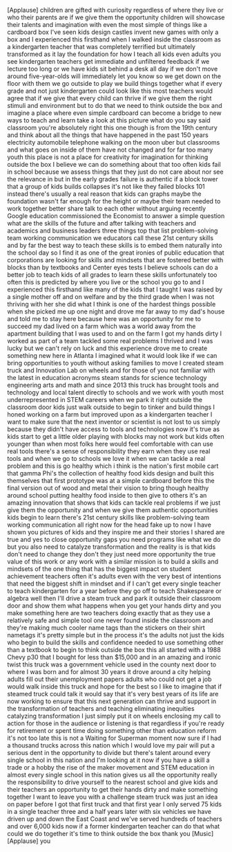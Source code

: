 
[Applause]
children are gifted with curiosity
regardless of where they live or who
their parents are if we give them the
opportunity children will showcase their
talents and imagination with even the
most simple of things like a cardboard
box I&#39;ve seen kids design castles invent
new games with only a box and I
experienced this firsthand when I walked
inside the classroom as a kindergarten
teacher that was completely terrified
but ultimately transformed as it lay the
foundation for how I teach all kids even
adults
you see kindergarten teachers get
immediate and unfiltered feedback if we
lecture too long or we have kids sit
behind a desk all day if we don&#39;t move
around five-year-olds will immediately
let you know so we get down on the floor
with them we go outside to play we build
things together what if every grade and
not just kindergarten could look like
this most teachers would agree that if
we give that every child can thrive if
we give them the right stimuli and
environment but to do that we need to
think outside the box and imagine a
place where even simple cardboard can
become a bridge to new ways to teach and
learn take a look at this picture what
do you say said classroom you&#39;re
absolutely right this one though is from
the 19th century
and think about all the things that have
happened in the past 150 years
electricity automobile telephone walking
on the moon uber but classrooms and what
goes on inside of them have not changed
and for far too many youth this place is
not a place for creativity
for imagination for thinking outside the
box I believe we can do something about
that too often kids fail in school
because we assess things that they just
do not care about nor see the relevance
in but in the early grades failure is
authentic if a block tower that a group
of kids builds collapses it&#39;s not like
they failed blocks 101 instead there&#39;s
usually a real reason that kids can
graphs
maybe the foundation wasn&#39;t far enough
for the height or maybe their team
needed to work together better share
talk to each other without arguing
recently Google education commissioned
the Economist to answer a simple
question what are the skills of the
future and after talking with teachers
and academics and business leaders three
things top that list problem-solving
team working communication we educators
call these 21st century skills and by
far the best way to teach these skills
is to embed them naturally into the
school day so I find it as one of the
great ironies of public education that
corporations are looking for skills and
mindsets that are fostered better with
blocks than by textbooks and Center eyes
tests I believe schools can do a better
job to teach kids of all grades to learn
these skills unfortunately too often
this is predicted by where you live or
the school you go to and I experienced
this firsthand like many of the kids
that I taught I was raised by a single
mother
off and on welfare and by the third
grade when I was not thriving with her
she did what I think is one of the
hardest things possible when she picked
me up one night and drove me far away to
my dad&#39;s house and told me to stay here
because
here was an opportunity for me to
succeed my dad lived on a farm which was
a world away from the apartment building
that I was used to and on the farm I got
my hands dirty I worked as part of a
team tackled some real problems I
thrived and I was lucky but we can&#39;t
rely on luck and this experience drove
me to create something new here in
Atlanta I imagined what it would look
like if we can bring opportunities to
youth without asking families to move
I created steam truck and Innovation Lab
on wheels and for those of you not
familiar with the latest in education
acronyms steam stands for science
technology engineering arts and math and
since 2013 this truck has brought tools
and technology and local talent directly
to schools and we work with youth most
underrepresented in STEM careers when we
park it right outside the classroom door
kids just walk outside to begin to
tinker and build things I honed working
on a farm but improved upon as a
kindergarten teacher I want to make sure
that the next inventor or scientist is
not lost to us simply because they
didn&#39;t have access to tools and
technologies now it&#39;s true as kids start
to get a little older playing with
blocks may not work but kids often
younger than when most folks here would
feel comfortable with can use real tools
there&#39;s a sense of responsibility they
earn when they use real tools and when
we go to schools we love it when we can
tackle a real problem and this is go
healthy which i think is the nation&#39;s
first mobile cart that gamma Phi&#39;s the
collection of healthy food kids design
and built this themselves
that first prototype was at a simple
cardboard before this the final version
out of wood and metal their vision to
bring though healthy around school
putting healthy food inside to then give
to others it&#39;s an amazing innovation
that shows that kids can tackle real
problems if we just give them the
opportunity and when we give them
authentic opportunities kids begin to
learn there&#39;s 21st century skills like
problem-solving team working
communication all right now for the head
fake up to now I have shown you pictures
of kids and they inspire me and their
stories I shared are true and yes to
close opportunity gaps you need programs
like what we do but you also need to
catalyze transformation and the reality
is is that kids don&#39;t need to change
they don&#39;t they just need more
opportunity the true value of this work
or any work with a similar mission is to
build a skills and mindsets of the one
thing that has the biggest impact on
student achievement teachers often it&#39;s
adults even with the very best of
intentions that need the biggest shift
in mindset and if I can&#39;t get every
single teacher to teach kindergarten for
a year before they go off to teach
Shakespeare or algebra well then I&#39;ll
drive a steam truck and park it outside
their classroom door and show them what
happens when you get your hands dirty
and you make something here are two
teachers doing exactly that as they use
a relatively safe and simple tool one
never found inside the classroom and
they&#39;re making much cooler name tags
than the stickers on their shirt
nametags it&#39;s pretty simple but in the
process it&#39;s the adults not just the
kids who begin to build the skills and
confidence needed to use something other
than a textbook
to begin to think outside the box this
all started with a 1988 Chevy p30 that I
bought for less than $15,000 and in an
amazing and ironic twist this truck was
a government vehicle used in the county
next door to where I was born and for
almost 30 years
it drove around a city helping adults
fill out their unemployment papers
adults who could not get a job would
walk inside this truck and hope for the
best so I like to imagine that if
steamed truck
could talk it would say that it&#39;s very
best years of its life are now working
to ensure that this next generation can
thrive and support in the transformation
of teachers and teaching eliminating
inequities catalyzing transformation I
just simply put it on wheels enclosing
my call to action for those in the
audience or listening is that regardless
if you&#39;re ready for retirement or spent
time doing something other than
education reform it&#39;s not too late
this is not a Waiting for Superman
moment now sure if I had a thousand
trucks across this nation which I would
love
my pair will put a serious dent in the
opportunity to divide but there&#39;s talent
around every single school in this
nation and I&#39;m looking at it now if you
have a skill a trade or a hobby the rise
of the maker movement and STEM education
in almost every single school in this
nation gives us all the opportunity
really the responsibility to drive
yourself to the nearest school and give
kids and their teachers an opportunity
to get their hands dirty and make
something together I want to leave you
with a challenge steam truck was just an
idea on paper before I got that first
truck and that first year I only served
75 kids in a single teacher three and a
half years later with six vehicles we
have driven up and down the East Coast
and we&#39;ve served hundreds of teachers
and over 6,000 kids now if a former
kindergarten teacher can do that what
could we do together it&#39;s time to think
outside the box thank you
[Music]
[Applause]
you

